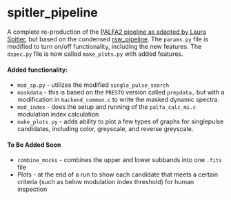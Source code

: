 # spitler_pipeline

A complete re-production of the [PALFA2 pipeline as adapted by Laura Spitler](https://github.com/federatedcloud/transients_pipeline2#transients_pipeline2), but based on the condensed [rsw_pipeline](https://github.com/federatedcloud/FRB_pipeline/tree/master/rsw_pipeline#rsw_pipeline).  The `params.py` file is modified to turn on/off functionality, including the new features.  The `dspec.py` file is now called `make_plots.py` with added features.

#### Added functionality:
* `mod_sp.py` - utilizes the modified `single_pulse_search`
* `maskdata` - this is based on the `PRESTO` version called `prepdata,` but with a modification in `backend_common.c` to write the masked dynamic spectra.
* `mod_index` - does the setup and running of the `palfa_calc_mi.c` modulation index calculation
* `make_plots.py` - adds ability to plot a few types of graphs for singlepulse candidates, including color, greyscale, and reverse greyscale.

#### To Be Added Soon
* `combine_mocks` - combines the upper and lower subbands into one `.fits` file
* Plots - at the end of a run to show each candidate that meets a certain criteria (such as below modulation index threshold) for human inspection
